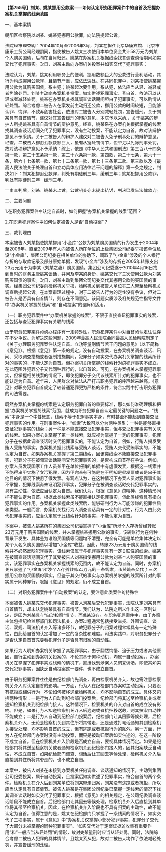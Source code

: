 **【第755号】刘某、姚某挪用公款案——如何认定职务犯罪案件中的自首及把握办案机关掌握的线索范围**

一、基本案情

朝阳区检察院以刘某、姚某犯挪用公款罪，向法院提起公诉。

法院经审理查明：2004年10月至2006年3月，刘某在担任北京华康宾馆、北京市康乐工贸公司经理期间，指使被告人姚某三次使用本单位资金共计58万元为刘某个人购买国债，后均在当月归还。姚某在办案机关根据线索找其调查谈话期间如实交代了犯罪事实。次日，刘某主动向办案机关投案并如实交代了犯罪事实：

法院认为，刘某、姚某利用职务上的便利，挪用数额巨大的公款进行营利活动，其行为构成挪用公款罪，且情节严重，应依法惩处。在共同犯罪中，刘某指使姚某挪用公款为其购买国债，系主犯；姚某起次要作用，系从犯，依法应当从轻、减轻或者免除处罚。刘某主动向办案机关投案，如实供述犯罪事实，系自首，依法可以从轻或者减轻处罚。姚某在办案机关找其调查谈话期间坦白了犯罪事实，可以酌情从轻处罚。综合考虑二被告人在案发前主动归还公款，挪用公款的时间较短，且能够认罪、悔罪，不致再危害社会，依法对二被告人分别减轻处罚，宣告缓刑。关于刘某具有自首情节，建议对其宣告缓刑的辩护意见，本院予以采纳.，关于姚某的辩护人所提姚某具有自首情节的辩护意见，经查，姚某系在办案机关根据掌握的线索找其调查谈话期间交代了犯罪事实，没有主动投案，不能认定为自首，故对该辩护意见不予采纳。关于二被告人的辩护人建议对二被告人免予刑事处罚的辩护意见，经查，二被告人挪用公款数额巨大，虽有从宽处罚情节，但不足以免除刑事处罚，故对该项辩护意见不予采纳：综上，依照《中华人民共和国刑法》第三百八十四条第一款，第二十五条第一款，第二十六条第一款、第四款，第二十七条，第六十一条，第六十七条第一款，第七十二条第一款，第七十三条第二款、第三款以及《最高人民法院关于处理自首和立功具体应用法律若干问题的解释》第一条之规定，判决如下：刘某犯挪用公款罪，判处有期徒刑三年，缓刑三年；姚某犯挪用公款罪，判处有期徒刑三年，缓刑三年。

一审宣判后，刘某、姚某未上诉，公诉机关亦未提出抗诉，判决已发生法律效力。

二、主要问题

1.在职务犯罪案件中认定自首时，如何把握“办案机关掌握的线索”范围？

2.在职务犯罪案件中如何认定被告人是否“自动投案”？

三、裁判理由

本案被告人刘某指使姚某挪用“小金库”公款为刘某购买国债的行为发生于2004年至2006年。直至2009年有人向被告人所在单位的上级集团公司纪委举报该单位私设“小金库”，集团公司纪委在相关单位的协助下，调取了“小金库”涉及的个人银行存折的存取款记录及部分原始单据，发现“小金库”涉及的存折在2005年转账支出23万元用于为李某（刘某之妻）购买国债。集团公司纪委遂于2010年4月16日找到当时的财务主管姚某谈话，并问及李某的身份，姚某交代了三次使用公款为刘某购买国债的事实。次日，刘某主动到集团公司纪委交代其挪用公款购买国债的事实。经集团公司纪委向检察机关举报，检察机关到被告人单位将二人带至检察机关调查后提起公诉。在本案审理过程中，对于二被告人行为的定性没有争议，但对二被告人是否具有自首情节，则存在不同意见。该问题实质涉及相关规范性指导文件中“办案机关掌握的线索”和“自动投案”的理解和适用。

（一）职务犯罪案件中“办案机关掌握的线索”，不限于直接查证犯罪事实的线索，还包括与查证犯罪事实有关联的线索

由于职务犯罪案件的侦办程序有一定特殊性，职务犯罪案件中对自首的认定往往存在不少争议。为解决这些问题，2009年最高人民法院会同最高人民检察院制定了《关于办理职务犯罪案件认定自首、立功等量刑情节若干问题的意见》（以下简称《意见》）。根据《意见》第一条的规定，没有自动投案，在办案机关调查谈话、讯问、采取调查措施或者强制措施期间，犯罪分子如实交代办案机关掌握的线索所针对的事实的，不能认定为自首。但办案机关所掌握的线索针对的犯罪事实不成立，在此范围外犯罪分子交代同种罪行的，以自首论。可见，在办案机关未掌握犯罪事实，但掌握相关线索的情况下，即使犯罪分子交代该线索所针对的犯罪事实，也不能认定为自首。近年来，人民群众对依法从严打击职务犯罪的呼声越来越高。《意见》对职务犯罪自首规定了较普通犯罪更为严格的条件，符合实践中打击职务犯罪的司法需要。

既然办案机关掌握的线索是认定职务犯罪自首的重要标准，那么如何准确理解和把握“办案机关掌握的线索”范围，就成为职务犯罪自首认定最关键的问题之一。“线索”本身是一个中性概念，线索不等于犯罪事实本身，有时甚至不能起到直接查证犯罪事实的作用。在刑事案件中，“线索”大致可以分为两种类型：一种是能够直接查证犯罪事实的线索；另一种是不能直接查证犯罪事实，但与查证犯罪事实有关联的线索。如果办案机关掌握了第一类线索，就应视为掌握了一定的犯罪事实，犯罪分子在被据此调查谈话时交代犯罪事实的，不能认定为自首。例如，行贿人揭发受贿人受贿的事实，办案机关据此线索与受贿人谈话，受贿人交代受贿事实的，不能认定为自首。如果办案机关掌握了第二类线索，因该类线索不能直接查证犯罪事实，犯罪分子在被调查谈话期间交代犯罪事实的，是否构成自首存在争议。例如，办案人员发现国家工作人员某甲在单位报销的单据中有虚假发票，根据这一线索并不能得出甲实施了贪污犯罪，因为甲完全有可能是在不明知是假发票或者是出于其他目的的情况下使用了假发票。有观点认为，在这种情况下办案人员对犯罪事实尚不掌握，犯罪线索尚未证明犯罪事实，犯罪分子在被调查谈话时交代犯罪事实的，具有主动性，依法应当认定为自首。我们认为，根据《意见》的精神，这种情形同样不能认定为自首。根据此类线索虽不能直接认定犯罪事实，但此类线索具有指向犯罪事实的作用。办案机关掌握此类线索后，能够研判行为人可能涉嫌的犯罪性质和类型。一般而言，办案机关找行为人调查谈话具有一定的针对性，行为人由此交代犯罪事实的，应当认定属于此线索针对的事实，不能认定为自首。

本案中，被告人姚某所在的集团公司纪委掌握了“小金库”所涉个人存折曾经转账23万元用于购买国债的线索，并未掌握姚某挪用公款的事实。该转账行为在何种背景下发生、具体是为谁购买国债等问题均不清楚，完全有可能是单位集体决定以某个人名义购买国债以增加“小金库”收益。因此，转账23万元用于购买国债的线索并不必然反映犯罪事实，该线索仅属于与犯罪事实具有一定关联性的线索。姚某在被调查谈话期间交代了其受被告人刘某指使挪用公款为刘某个人购买国债的事实，该犯罪事实在办案机关掌握线索的范围内，故不能认定为自首。同时，办案机关只掌握了“小金库”所涉个人存折转账23万元的一条线索，虽然姚某交代了三次挪用公款购买国债的事实，但鉴于其交代的事实与办案机关掌握的线索所针对的事实属于同种罪行，根据《意见》的规定，仍不成立自首。

（二）对职务犯罪案件中“自动投案”的认定，要注意此类案件的特殊性

本案被告人姚某先交代犯罪事实，被告人刘某后交代犯罪事实，法院认定刘某具有自首情节，却未认定姚某具有自首情节。我们认为，法院之所以作出这一区别认定，是因为刘某具有“自动投案”情节，而姚某没有。在职务犯罪案件中，由于办案主体包括纪检监察部门和司法机关，办案过程通常包括接受举报、外围调查、谈话、双规、司法机关介入等诸多环节，故犯罪分子的归案过程常常具有一定特殊性，由此给自首的认定增加了一定的复杂性和难度。司法实践中，对职务犯罪分子是否认定自首首先要看犯罪分子是否具有归案的自动性。

如果行为人明知办案机关掌握了其犯罪事实，由于翻然悔悟、迫于压力或者其他原因，自行主动到办案机关投案的，不论其基于何种动机，均属于自动投案，，办案机关在掌握了犯罪事实或线索的情况下，直接找到涉案人员调查谈话，即使其如实交代犯罪事实，因缺乏自动投案这一要件，也不成立自首。

由于职务犯罪案件往往是由纪检部门先调查，再由检察机关介入，故也需注意检察机关介入对认定自首的影响。一方面，行为人在纪检部门办案时主动投案，只要没有抗拒或翻供行为，不论如何被移送至检察机关，均不影响自首的成立。具体又包括两种情形：一是行为人自动到纪检部门投案后，纪检部门将其送至检察机关或者通知检察机关到纪检部门接人。这种情况下，检察机关的介入对自首的成立没有影响。但是，如果行为人知道检察机关介入后逃跑或者抗拒移送的，则其投案自动性不能成立；二是行为人自动到纪检部门投案后，纪检部门让其回家等候处理，后检察机关介入，无论是检察机关到其住所将其带走，还是通过打电话通知其到检察机关接受处理，均不影响自首的成立，但有逃跑或者抗拒行为的除外。另一方面，行为人在纪检部门办案时没有主动投案，而只是被动归案后如实供述的，在这一阶段不成立自首。但在检察机关介入阶段是否成立自首，要视具体情况而定。如果是纪检部门将其送至检察机关或者通知检察机关到纪检部门接人的，因其归案缺乏自动性，不成立自首。如果纪检部门调查、谈话后让其回去等候处理，检察机关介入后直接到其住所将其带走的，也不成立自首。

本案中，被告人刘某在未接到办案机关任何调查、谈话通知的情况下，主动到集团公司纪委投案，属于自动投案，且投案后如实供述了犯罪事实，符合自首的两个条件。检察机关在介入后到刘某单位将刘某带走归案，刘某没有逃跑或者抗拒，所以应当认定具有自首情节。被告人姚某是在集团公司纪委已掌握一定线索的情况下找其调查谈话时如实交代了犯罪事实，根据《意见》的相关规定，在公司纪委调查谈话阶段不能成立自首。后纪检部门让其回去等候处理，检察机关介入后直接到其单位将其带至检察机关，因此，在检察机关介入阶段也不具有归案的主动性，故不能认定为自首。值得注意的是，姚某在纪检部门只掌握了一条线索的情况下，如实交代了三项事实，属于《意见》中“办案机关仅掌握小部分犯罪事实，犯罪分子交代了大部分未被掌握的同种犯罪事实”、“如实交代对于定案证据的收集有重要作用”和“一般应当从轻处罚”的情形，故对姚某量刑时应当从轻处罚。同时，法院综合考虑二被告人犯罪的具体情节，且姚某系从犯，故对二被告人均作了依法减轻处罚，并宣告缓刑的处理。